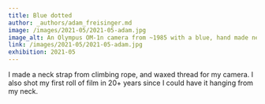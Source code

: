 ```yaml
---
title: Blue dotted
author: _authors/adam_freisinger.md
image: /images/2021-05/2021-05-adam.jpg
image_alt: An Olympus OM-1n camera from ~1985 with a blue, hand made neck strap.
link: /images/2021-05/2021-05-adam.jpg
exhibition: 2021-05
---
```


I made a neck strap from climbing rope, and waxed thread for my camera. I also shot my first roll of film in 20+ years since I could have it hanging from my neck.